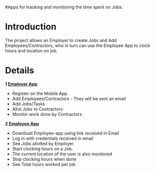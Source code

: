 #Apps for tracking and monitoring the time spent on Jobs.

# Introduction #

The project allows an Employer to create Jobs and Add Employees/Contractors, who in turn can use the Employee App to clock hours and location on job.


# Details #

**1 [Employer App](WikiSyntax.md)**
  * Register on the Mobile App.
  * Add Employees/Contractors - They will be sent an email
  * Add Jobs/Tasks
  * Allot Jobs to Contractors
  * Monitor work done by Contractors

**2 [Employee App](WikiSyntax.md)**
  * Download Employee-app using link received in Email
  * Log in with credentials received in email
  * See Jobs allotted by Employer
  * Start clocking hours on a Job.
  * The current location of the user is also monitored
  * Stop clocking hours when done
  * See Total hours worked per job